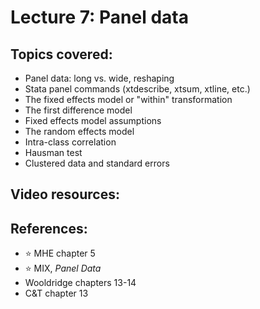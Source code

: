 # Lecture 7: Panel data 

## Topics covered:

* Panel data: long vs. wide, reshaping
* Stata panel commands (xtdescribe, xtsum, xtline, etc.)
* The fixed effects model or "within" transformation
* The first difference model
* Fixed effects model assumptions
* The random effects model
* Intra-class correlation
* Hausman test
* Clustered data and standard errors

## Video resources:

## References:

* :star: MHE chapter 5
* :star: MIX, *Panel Data*
* Wooldridge chapters 13-14
* C&T chapter 13
